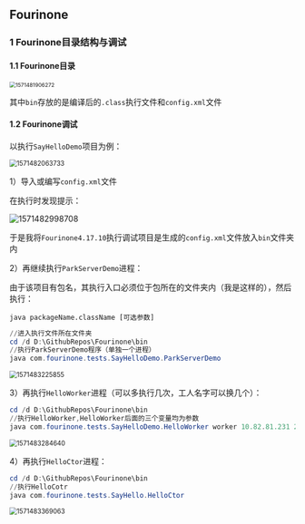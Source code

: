 ## Fourinone

### 1	Fourinone目录结构与调试

#### 1.1	Fourinone目录

<img src="C:\Users\WuJianeng\AppData\Roaming\Typora\typora-user-images\1571481906272.png" alt="1571481906272" style="zoom: 67%;" />

其中`bin`存放的是编译后的`.class`执行文件和`config.xml`文件

#### 1.2	Fourinone调试

以执行`SayHelloDemo`项目为例：

<img src="C:\Users\WuJianeng\AppData\Roaming\Typora\typora-user-images\1571482063733.png" alt="1571482063733" style="zoom:80%;" />

1）导入或编写`config.xml`文件

在执行时发现提示：

![1571482998708](C:\Users\WuJianeng\AppData\Roaming\Typora\typora-user-images\1571482998708.png)

于是我将`Fourinone4.17.10`执行调试项目是生成的`config.xml`文件放入`bin`文件夹内

2）再继续执行`ParkServerDemo`进程：

由于该项目有包名，其执行入口必须位于包所在的文件夹内（我是这样的），然后执行：

`java packageName.className [可选参数]`

```powershell
//进入执行文件所在文件夹
cd /d D:\GithubRepos\Fourinone\bin
//执行ParkServerDemo程序（单独一个进程）
java com.fourinone.tests.SayHelloDemo.ParkServerDemo
```

<img src="C:\Users\WuJianeng\AppData\Roaming\Typora\typora-user-images\1571483225855.png" alt="1571483225855" style="zoom: 80%;" />

3）再执行`HelloWorker`进程（可以多执行几次，工人名字可以换几个）：

```powershell
cd /d D:\GithubRepos\Fourinone\bin
//执行HelloWorker,HelloWorker后面的三个变量均为参数
java com.fourinone.tests.SayHelloDemo.HelloWorker worker 10.82.81.231 2001
```

<img src="C:\Users\WuJianeng\AppData\Roaming\Typora\typora-user-images\1571483284640.png" alt="1571483284640" style="zoom:80%;" />

4）再执行`HelloCtor`进程：

```powershell
cd /d D:\GithubRepos\Fourinone\bin
//执行HelloCotr
java com.fourinone.tests.SayHello.HelloCtor
```

<img src="C:\Users\WuJianeng\AppData\Roaming\Typora\typora-user-images\1571483369063.png" alt="1571483369063" style="zoom:80%;" />